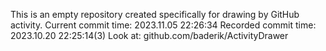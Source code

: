 This is an empty repository created specifically for drawing by GitHub activity.
Current commit time: 2023.11.05 22:26:34
Recorded commit time: 2023.10.20 22:25:14(3)
Look at: github.com/baderik/ActivityDrawer
